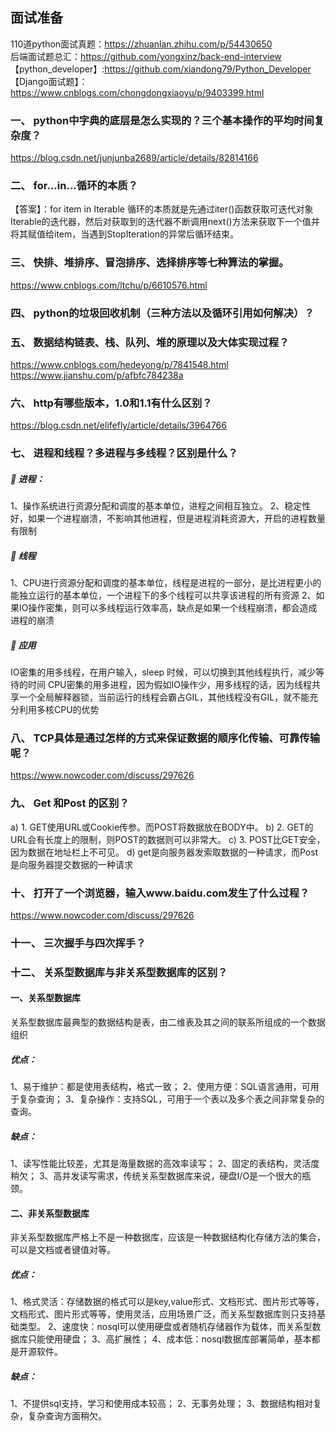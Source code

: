 ## 面试准备
110道python面试真题：https://zhuanlan.zhihu.com/p/54430650 <br>
后端面试题总汇：https://github.com/yongxinz/back-end-interview <br>
【python_developer】:https://github.com/xiandong79/Python_Developer <br>
【Django面试题】：https://www.cnblogs.com/chongdongxiaoyu/p/9403399.html <br>

### 一、	python中字典的底层是怎么实现的？三个基本操作的平均时间复杂度？
https://blog.csdn.net/junjunba2689/article/details/82814166
### 二、	for...in...循环的本质？
【答案】：for item in Iterable 循环的本质就是先通过iter()函数获取可迭代对象Iterable的迭代器，然后对获取到的迭代器不断调用next()方法来获取下一个值并将其赋值给item，当遇到StopIteration的异常后循环结束。

### 三、	快排、堆排序、冒泡排序、选择排序等七种算法的掌握。
https://www.cnblogs.com/ltchu/p/6610576.html

### 四、	python的垃圾回收机制（三种方法以及循环引用如何解决）？

### 五、	数据结构链表、栈、队列、堆的原理以及大体实现过程？
https://www.cnblogs.com/hedeyong/p/7841548.html
https://www.jianshu.com/p/afbfc784238a
### 六、	http有哪些版本，1.0和1.1有什么区别？
https://blog.csdn.net/elifefly/article/details/3964766

### 七、	进程和线程？多进程与多线程？区别是什么？
##### 	进程：
1、操作系统进行资源分配和调度的基本单位，进程之间相互独立。
2、稳定性好，如果一个进程崩溃，不影响其他进程，但是进程消耗资源大，开启的进程数量有限制
##### 	线程
1、CPU进行资源分配和调度的基本单位，线程是进程的一部分，是比进程更小的能独立运行的基本单位，一个进程下的多个线程可以共享该进程的所有资源
2、如果IO操作密集，则可以多线程运行效率高，缺点是如果一个线程崩溃，都会造成进程的崩溃
##### 	应用
IO密集的用多线程，在用户输入，sleep 时候，可以切换到其他线程执行，减少等待的时间
CPU密集的用多进程，因为假如IO操作少，用多线程的话，因为线程共享一个全局解释器锁，当前运行的线程会霸占GIL，其他线程没有GIL，就不能充分利用多核CPU的优势

### 八、	TCP具体是通过怎样的方式来保证数据的顺序化传输、可靠传输呢？
https://www.nowcoder.com/discuss/297626
### 九、	Get 和Post 的区别？
a)	1. GET使用URL或Cookie传参。而POST将数据放在BODY中。
b)	2. GET的URL会有长度上的限制，则POST的数据则可以非常大。
c)	3. POST比GET安全，因为数据在地址栏上不可见。
d)	get是向服务器发索取数据的一种请求，而Post是向服务器提交数据的一种请求
### 十、	打开了一个浏览器，输入www.baidu.com发生了什么过程？
https://www.nowcoder.com/discuss/297626
### 十一、	三次握手与四次挥手？
### 十二、	关系型数据库与非关系型数据库的区别？
#### 一、关系型数据库
关系型数据库最典型的数据结构是表，由二维表及其之间的联系所组成的一个数据组织
##### 优点：
1、易于维护：都是使用表结构，格式一致；
2、使用方便：SQL语言通用，可用于复杂查询；
3、复杂操作：支持SQL，可用于一个表以及多个表之间非常复杂的查询。
##### 缺点：
1、读写性能比较差，尤其是海量数据的高效率读写；
2、固定的表结构，灵活度稍欠；
3、高并发读写需求，传统关系型数据库来说，硬盘I/O是一个很大的瓶颈。
#### 二、非关系型数据库
非关系型数据库严格上不是一种数据库，应该是一种数据结构化存储方法的集合，可以是文档或者键值对等。
##### 优点：
1、格式灵活：存储数据的格式可以是key,value形式、文档形式、图片形式等等，文档形式、图片形式等等，使用灵活，应用场景广泛，而关系型数据库则只支持基础类型。
2、速度快：nosql可以使用硬盘或者随机存储器作为载体，而关系型数据库只能使用硬盘；
3、高扩展性；
4、成本低：nosql数据库部署简单，基本都是开源软件。
##### 缺点：
1、不提供sql支持，学习和使用成本较高；
2、无事务处理；
3、数据结构相对复杂，复杂查询方面稍欠。
